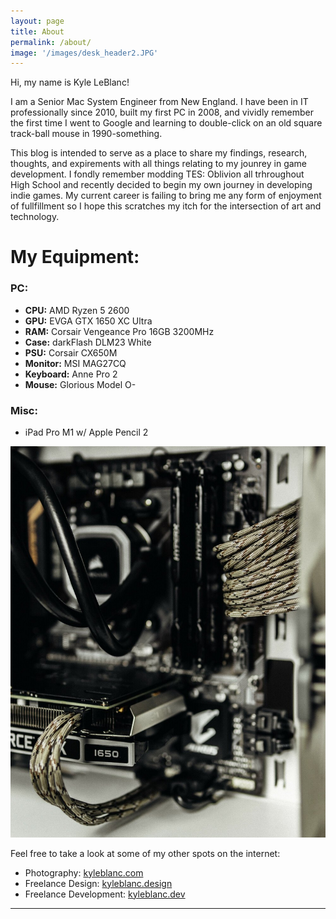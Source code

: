 ```yaml
---
layout: page
title: About
permalink: /about/
image: '/images/desk_header2.JPG'
---
```


Hi, my name is Kyle LeBlanc! 

I am a Senior Mac System Engineer from New England. I have been in IT professionally since 2010, built my first PC in 2008, and vividly remember the first time I went to Google and learning to double-click on an old square track-ball mouse in 1990-something. 

This blog is intended to serve as a place to share my findings, research, thoughts, and expirements with all things relating to my jounrey in game development. I fondly remember modding TES: Oblivion all trhroughout High School and recently decided to begin my own journey in developing indie games. My current career is failing to bring me any form of enjoyment of fullfillment so I hope this scratches my itch for the intersection of art and technology. 

# My Equipment:

### PC:
* **CPU:** AMD Ryzen 5 2600
* **GPU:** EVGA GTX 1650 XC Ultra
* **RAM:** Corsair Vengeance Pro 16GB 3200MHz
* **Case:** darkFlash DLM23 White
* **PSU:** Corsair CX650M
* **Monitor:** MSI MAG27CQ
* **Keyboard:** Anne Pro 2
* **Mouse:** Glorious Model O-

### Misc:
* iPad Pro M1 w/ Apple Pencil 2

![PC](/images/pc.jpg)


Feel free to take a look at some of my other spots on the internet:
* Photography: [kyleblanc.com](https://kyleblanc.com)
* Freelance Design: [kyleblanc.design](https://kyleblanc.design)
* Freelance Development: [kyleblanc.dev](https://kyleblanc.dev)

<hr>
